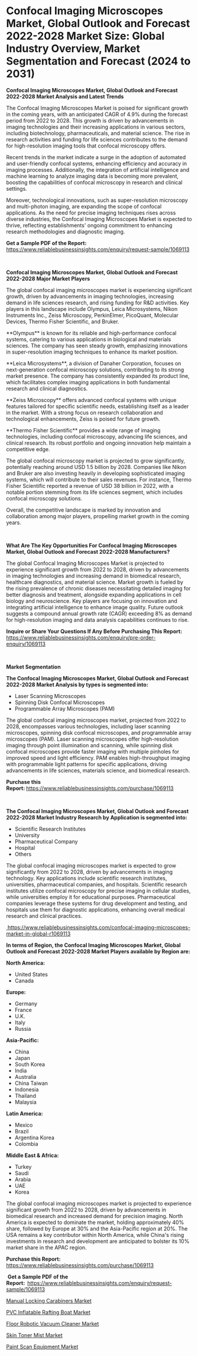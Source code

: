 <p><h1>Confocal Imaging Microscopes Market, Global Outlook and Forecast 2022-2028 Market Size: Global Industry Overview, Market Segmentation and Forecast (2024 to 2031)</h1></p><p><strong>Confocal Imaging Microscopes Market, Global Outlook and Forecast 2022-2028 Market Analysis and Latest Trends</strong></p>
<p><p>The Confocal Imaging Microscopes Market is poised for significant growth in the coming years, with an anticipated CAGR of 4.9% during the forecast period from 2022 to 2028. This growth is driven by advancements in imaging technologies and their increasing applications in various sectors, including biotechnology, pharmaceuticals, and material science. The rise in research activities and funding for life sciences contributes to the demand for high-resolution imaging tools that confocal microscopy offers.</p><p>Recent trends in the market indicate a surge in the adoption of automated and user-friendly confocal systems, enhancing efficiency and accuracy in imaging processes. Additionally, the integration of artificial intelligence and machine learning to analyze imaging data is becoming more prevalent, boosting the capabilities of confocal microscopy in research and clinical settings. </p><p>Moreover, technological innovations, such as super-resolution microscopy and multi-photon imaging, are expanding the scope of confocal applications. As the need for precise imaging techniques rises across diverse industries, the Confocal Imaging Microscopes Market is expected to thrive, reflecting establishments' ongoing commitment to enhancing research methodologies and diagnostic imaging.</p></p>
<p><strong>Get a Sample PDF of the Report:&nbsp;</strong> <a href="https://www.reliablebusinessinsights.com/enquiry/request-sample/1069113?utm_campaign=1358&utm_medium=2&utm_source=Github&utm_content=ia&utm_term=11102024&utm_id=confocal-imaging-microscopes-market-global-outlook-and-forecast-2022-2028">https://www.reliablebusinessinsights.com/enquiry/request-sample/1069113</a></p>
<p>&nbsp;</p>
<p><strong>Confocal Imaging Microscopes Market, Global Outlook and Forecast 2022-2028 Major Market Players</strong></p>
<p><p>The global confocal imaging microscopes market is experiencing significant growth, driven by advancements in imaging technologies, increasing demand in life sciences research, and rising funding for R&D activities. Key players in this landscape include Olympus, Leica Microsystems, Nikon Instruments Inc., Zeiss Microscopy, PerkinElmer, PicoQuant, Molecular Devices, Thermo Fisher Scientific, and Bruker.</p><p>**Olympus** is known for its reliable and high-performance confocal systems, catering to various applications in biological and materials sciences. The company has seen steady growth, emphasizing innovations in super-resolution imaging techniques to enhance its market position.</p><p>**Leica Microsystems**, a division of Danaher Corporation, focuses on next-generation confocal microscopy solutions, contributing to its strong market presence. The company has consistently expanded its product line, which facilitates complex imaging applications in both fundamental research and clinical diagnostics.</p><p>**Zeiss Microscopy** offers advanced confocal systems with unique features tailored for specific scientific needs, establishing itself as a leader in the market. With a strong focus on research collaboration and technological enhancements, Zeiss is poised for future growth.</p><p>**Thermo Fisher Scientific** provides a wide range of imaging technologies, including confocal microscopy, advancing life sciences, and clinical research. Its robust portfolio and ongoing innovation help maintain a competitive edge.</p><p>The global confocal microscopy market is projected to grow significantly, potentially reaching around USD 1.5 billion by 2028. Companies like Nikon and Bruker are also investing heavily in developing sophisticated imaging systems, which will contribute to their sales revenues. For instance, Thermo Fisher Scientific reported a revenue of USD 38 billion in 2022, with a notable portion stemming from its life sciences segment, which includes confocal microscopy solutions.</p><p>Overall, the competitive landscape is marked by innovation and collaboration among major players, propelling market growth in the coming years.</p></p>
<p>&nbsp;</p>
<p><strong>What Are The Key Opportunities For Confocal Imaging Microscopes Market, Global Outlook and Forecast 2022-2028 Manufacturers?</strong></p>
<p><p>The global Confocal Imaging Microscopes Market is projected to experience significant growth from 2022 to 2028, driven by advancements in imaging technologies and increasing demand in biomedical research, healthcare diagnostics, and material science. Market growth is fueled by the rising prevalence of chronic diseases necessitating detailed imaging for better diagnosis and treatment, alongside expanding applications in cell biology and neuroscience. Key players are focusing on innovation and integrating artificial intelligence to enhance image quality. Future outlook suggests a compound annual growth rate (CAGR) exceeding 8% as demand for high-resolution imaging and data analysis capabilities continues to rise.</p></p>
<p><strong>Inquire or Share Your Questions If Any Before Purchasing This Report:</strong> <a href="https://www.reliablebusinessinsights.com/enquiry/pre-order-enquiry/1069113?utm_campaign=1358&utm_medium=2&utm_source=Github&utm_content=ia&utm_term=11102024&utm_id=confocal-imaging-microscopes-market-global-outlook-and-forecast-2022-2028">https://www.reliablebusinessinsights.com/enquiry/pre-order-enquiry/1069113</a></p>
<p>&nbsp;</p>
<p><strong>Market Segmentation</strong></p>
<p><strong>The Confocal Imaging Microscopes Market, Global Outlook and Forecast 2022-2028 Market Analysis by types is segmented into:</strong></p>
<p><ul><li>Laser Scanning Microscopes</li><li>Spinning Disk Confocal Microscopes</li><li>Programmable Array Microscopes (PAM)</li></ul></p>
<p><p>The global confocal imaging microscopes market, projected from 2022 to 2028, encompasses various technologies, including laser scanning microscopes, spinning disk confocal microscopes, and programmable array microscopes (PAM). Laser scanning microscopes offer high-resolution imaging through point illumination and scanning, while spinning disk confocal microscopes provide faster imaging with multiple pinholes for improved speed and light efficiency. PAM enables high-throughput imaging with programmable light patterns for specific applications, driving advancements in life sciences, materials science, and biomedical research.</p></p>
<p><strong>Purchase this Report:&nbsp;</strong><a href="https://www.reliablebusinessinsights.com/purchase/1069113?utm_campaign=1358&utm_medium=2&utm_source=Github&utm_content=ia&utm_term=11102024&utm_id=confocal-imaging-microscopes-market-global-outlook-and-forecast-2022-2028">https://www.reliablebusinessinsights.com/purchase/1069113</a></p>
<p>&nbsp;</p>
<p><strong>The Confocal Imaging Microscopes Market, Global Outlook and Forecast 2022-2028 Market Industry Research by Application is segmented into:</strong></p>
<p><ul><li>Scientific Research Institutes</li><li>University</li><li>Pharmaceutical Company</li><li>Hospital</li><li>Others</li></ul></p>
<p><p>The global confocal imaging microscopes market is expected to grow significantly from 2022 to 2028, driven by advancements in imaging technology. Key applications include scientific research institutes, universities, pharmaceutical companies, and hospitals. Scientific research institutes utilize confocal microscopy for precise imaging in cellular studies, while universities employ it for educational purposes. Pharmaceutical companies leverage these systems for drug development and testing, and hospitals use them for diagnostic applications, enhancing overall medical research and clinical practices.</p></p>
<p><a href="https://www.reliablebusinessinsights.com/confocal-imaging-microscopes-market-in-global-r1069113?utm_campaign=1358&utm_medium=2&utm_source=Github&utm_content=ia&utm_term=11102024&utm_id=confocal-imaging-microscopes-market-global-outlook-and-forecast-2022-2028">&nbsp;https://www.reliablebusinessinsights.com/confocal-imaging-microscopes-market-in-global-r1069113</a></p>
<p><strong>In terms of Region, the Confocal Imaging Microscopes Market, Global Outlook and Forecast 2022-2028 Market Players available by Region are:</strong></p>
<p>
    <p> <strong> North America: </strong>
        <ul>
            <li>United States</li>
            <li>Canada</li>
        </ul>
        </p> 
    <p> <strong> Europe: </strong>
        <ul>
            <li>Germany</li>
            <li>France</li>
            <li>U.K.</li>
            <li>Italy</li>
            <li>Russia</li>
        </ul>
        </p> 
    <p> <strong> Asia-Pacific: </strong>
        <ul>
            <li>China</li>
            <li>Japan</li>
            <li>South Korea</li>
            <li>India</li>
            <li>Australia</li>
            <li>China Taiwan</li>
            <li>Indonesia</li>
            <li>Thailand</li>
            <li>Malaysia</li>
        </ul>
        </p> 
    <p> <strong> Latin America: </strong>
        <ul>
            <li>Mexico</li>
            <li>Brazil</li>
            <li>Argentina Korea</li>
            <li>Colombia</li>
        </ul>
        </p> 
    <p> <strong> Middle East & Africa: </strong>
        <ul>
            <li>Turkey</li>
            <li>Saudi</li>
            <li>Arabia</li>
            <li>UAE</li>
            <li>Korea</li>
        </ul>
    </p>
    </p>
<p><p>The global confocal imaging microscopes market is projected to experience significant growth from 2022 to 2028, driven by advancements in biomedical research and increased demand for precision imaging. North America is expected to dominate the market, holding approximately 40% share, followed by Europe at 30% and the Asia-Pacific region at 20%. The USA remains a key contributor within North America, while China's rising investments in research and development are anticipated to bolster its 10% market share in the APAC region.</p></p>
<p><strong>Purchase this Report: </strong><a href="https://www.reliablebusinessinsights.com/purchase/1069113?utm_campaign=1358&utm_medium=2&utm_source=Github&utm_content=ia&utm_term=11102024&utm_id=confocal-imaging-microscopes-market-global-outlook-and-forecast-2022-2028">https://www.reliablebusinessinsights.com/purchase/1069113</a></p>
<p>&nbsp;<strong>Get a Sample PDF of the Report:&nbsp;&nbsp;</strong><a href="https://www.reliablebusinessinsights.com/enquiry/request-sample/1069113?utm_campaign=1358&utm_medium=2&utm_source=Github&utm_content=ia&utm_term=11102024&utm_id=confocal-imaging-microscopes-market-global-outlook-and-forecast-2022-2028">https://www.reliablebusinessinsights.com/enquiry/request-sample/1069113</a></p>
<p><strong></strong></p>
<p><p><a href="https://www.linkedin.com/pulse/strategic-roadmap-global-manual-locking-carabiners-market-z9r0e?utm_campaign=1358&utm_medium=2&utm_source=Github&utm_content=ia&utm_term=11102024&utm_id=confocal-imaging-microscopes-market-global-outlook-and-forecast-2022-2028">Manual Locking Carabiners Market</a></p><p><a href="https://www.linkedin.com/pulse/regulatory-landscape-its-influence-global-pvc-inflatable-rafting-t6afe?utm_campaign=1358&utm_medium=2&utm_source=Github&utm_content=ia&utm_term=11102024&utm_id=confocal-imaging-microscopes-market-global-outlook-and-forecast-2022-2028">PVC Inflatable Rafting Boat Market</a></p><p><a href="https://www.linkedin.com/pulse/unveiling-market-trends-global-floor-robotic-vacuum-cleaner-lzlze?utm_campaign=1358&utm_medium=2&utm_source=Github&utm_content=ia&utm_term=11102024&utm_id=confocal-imaging-microscopes-market-global-outlook-and-forecast-2022-2028">Floor Robotic Vacuum Cleaner Market</a></p><p><a href="https://www.linkedin.com/pulse/skin-toner-mist-market-essentials-key-players-demand-drivers-ewjge?utm_campaign=1358&utm_medium=2&utm_source=Github&utm_content=ia&utm_term=11102024&utm_id=confocal-imaging-microscopes-market-global-outlook-and-forecast-2022-2028">Skin Toner Mist Market</a></p><p><a href="https://www.linkedin.com/pulse/paint-scan-equipment-market-size-share-analysis-growth-trends-586hf?utm_campaign=1358&utm_medium=2&utm_source=Github&utm_content=ia&utm_term=11102024&utm_id=confocal-imaging-microscopes-market-global-outlook-and-forecast-2022-2028">Paint Scan Equipment Market</a></p></p>